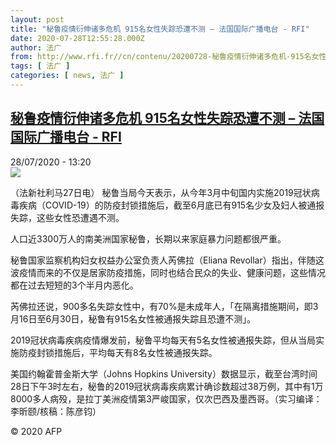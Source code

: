 ```yaml
---
layout: post
title: "秘鲁疫情衍伸诸多危机 915名女性失踪恐遭不测 – 法国国际广播电台 - RFI"
date: 2020-07-28T12:55:28.000Z
author: 法广
from: http://www.rfi.fr//cn/contenu/20200728-秘鲁疫情衍伸诸多危机-915名女性失踪恐遭不测
tags: [ 法广 ]
categories: [ news, 法广 ]
---
```

<!--1595940928000-->
[秘鲁疫情衍伸诸多危机 915名女性失踪恐遭不测 – 法国国际广播电台 - RFI](http://www.rfi.fr//cn/contenu/20200728-%E7%A7%98%E9%B2%81%E7%96%AB%E6%83%85%E8%A1%8D%E4%BC%B8%E8%AF%B8%E5%A4%9A%E5%8D%B1%E6%9C%BA-915%E5%90%8D%E5%A5%B3%E6%80%A7%E5%A4%B1%E8%B8%AA%E6%81%90%E9%81%AD%E4%B8%8D%E6%B5%8B)
------

<div>
<div>28/07/2020 - 13:20</div><img src="https://s.rfi.fr/media/display/3edac42a-d0c7-11ea-8272-005056bf87d6/w:310/p:16x9/int0013b.200728192002.jpg"><div class="t-content__body u-clearfix"><div class="m-interstitial"></div><p>（法新社利马27日电）    秘鲁当局今天表示，从今年3月中旬国内实施2019冠状病毒疾病（COVID-19）的防疫封锁措施后，截至6月底已有915名少女及妇人被通报失踪，这些女性恐遭遇不测。</p><p>    人口近3300万人的南美洲国家秘鲁，长期以来家庭暴力问题都很严重。</p><p>    秘鲁国家监察机构妇女权益办公室负责人芮佛拉（Eliana Revollar）指出，伴随这波疫情而来的不仅是居家防疫措施，同时也结合民众的失业、健康问题，这些情况都在过去短短的3个半月内恶化。</p><p>    芮佛拉还说，900多名失踪女性中，有70%是未成年人，「在隔离措施期间，即3月16日至6月30日，秘鲁有915名女性被通报失踪且恐遭不测」。</p><p>    2019冠状病毒疾病疫情爆发前，秘鲁平均每天有5名女性被通报失踪，但从当局实施防疫封锁措施后，平均每天有8名女性被通报失踪。</p><p>    美国约翰霍普金斯大学（Johns Hopkins University）数据显示，截至台湾时间28日下午3时左右，秘鲁的2019冠状病毒疾病累计确诊数超过38万例，其中有1万8000多人病殁，是拉丁美洲疫情第3严峻国家，仅次巴西及墨西哥。（实习编译：李昕颐/核稿：陈彦钧）</p><p class="t-copyright">© 2020 AFP</p>        </div>
</div>
